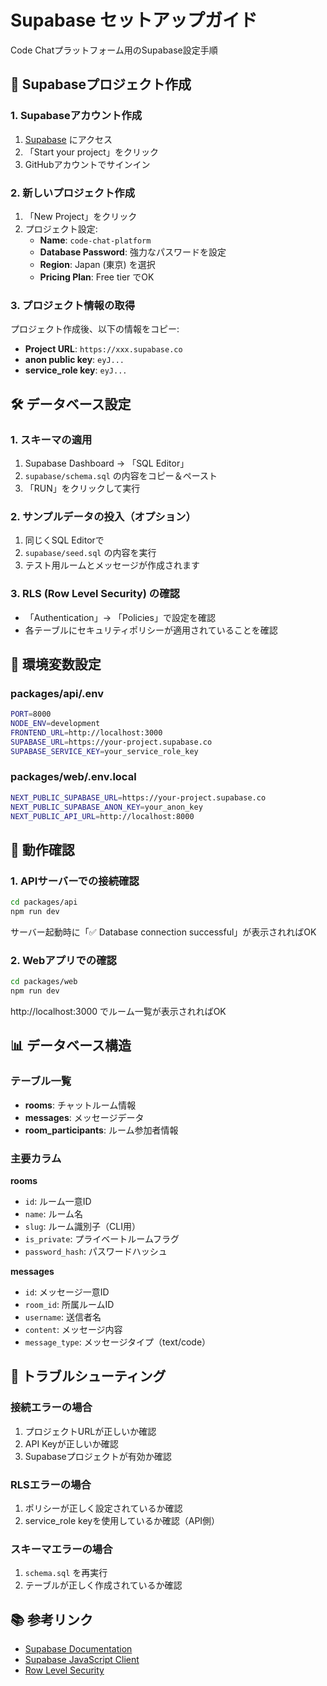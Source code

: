 # Supabase セットアップガイド

Code Chatプラットフォーム用のSupabase設定手順

## 🚀 Supabaseプロジェクト作成

### 1. Supabaseアカウント作成
1. [Supabase](https://supabase.com) にアクセス
2. 「Start your project」をクリック
3. GitHubアカウントでサインイン

### 2. 新しいプロジェクト作成
1. 「New Project」をクリック
2. プロジェクト設定:
   - **Name**: `code-chat-platform`
   - **Database Password**: 強力なパスワードを設定
   - **Region**: Japan (東京) を選択
   - **Pricing Plan**: Free tier でOK

### 3. プロジェクト情報の取得
プロジェクト作成後、以下の情報をコピー:
- **Project URL**: `https://xxx.supabase.co`
- **anon public key**: `eyJ...`
- **service_role key**: `eyJ...`

## 🛠️ データベース設定

### 1. スキーマの適用
1. Supabase Dashboard → 「SQL Editor」
2. `supabase/schema.sql` の内容をコピー＆ペースト
3. 「RUN」をクリックして実行

### 2. サンプルデータの投入（オプション）
1. 同じくSQL Editorで
2. `supabase/seed.sql` の内容を実行
3. テスト用ルームとメッセージが作成されます

### 3. RLS (Row Level Security) の確認
- 「Authentication」→ 「Policies」で設定を確認
- 各テーブルにセキュリティポリシーが適用されていることを確認

## 🔐 環境変数設定

### packages/api/.env
```bash
PORT=8000
NODE_ENV=development
FRONTEND_URL=http://localhost:3000
SUPABASE_URL=https://your-project.supabase.co
SUPABASE_SERVICE_KEY=your_service_role_key
```

### packages/web/.env.local
```bash
NEXT_PUBLIC_SUPABASE_URL=https://your-project.supabase.co
NEXT_PUBLIC_SUPABASE_ANON_KEY=your_anon_key
NEXT_PUBLIC_API_URL=http://localhost:8000
```

## 🧪 動作確認

### 1. APIサーバーでの接続確認
```bash
cd packages/api
npm run dev
```
サーバー起動時に「✅ Database connection successful」が表示されればOK

### 2. Webアプリでの確認
```bash
cd packages/web
npm run dev
```
http://localhost:3000 でルーム一覧が表示されればOK

## 📊 データベース構造

### テーブル一覧
- **rooms**: チャットルーム情報
- **messages**: メッセージデータ
- **room_participants**: ルーム参加者情報

### 主要カラム
**rooms**
- `id`: ルーム一意ID
- `name`: ルーム名
- `slug`: ルーム識別子（CLI用）
- `is_private`: プライベートルームフラグ
- `password_hash`: パスワードハッシュ

**messages**
- `id`: メッセージ一意ID
- `room_id`: 所属ルームID
- `username`: 送信者名
- `content`: メッセージ内容
- `message_type`: メッセージタイプ（text/code）

## 🔧 トラブルシューティング

### 接続エラーの場合
1. プロジェクトURLが正しいか確認
2. API Keyが正しいか確認
3. Supabaseプロジェクトが有効か確認

### RLSエラーの場合
1. ポリシーが正しく設定されているか確認
2. service_role keyを使用しているか確認（API側）

### スキーマエラーの場合
1. `schema.sql` を再実行
2. テーブルが正しく作成されているか確認

## 📚 参考リンク

- [Supabase Documentation](https://supabase.com/docs)
- [Supabase JavaScript Client](https://supabase.com/docs/reference/javascript)
- [Row Level Security](https://supabase.com/docs/guides/auth/row-level-security)